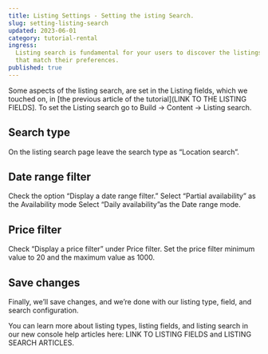```yaml
---
title: Listing Settings - Setting the isting Search.
slug: setting-listing-search
updated: 2023-06-01
category: tutorial-rental
ingress:
  Listing search is fundamental for your users to discover the listings
  that match their preferences.
published: true
---
```


Some aspects of the listing search, are set in the Listing fields, which
we touched on, in [the previous article of the tutorial](LINK TO THE
LISTING FIELDS]. To set the Listing search go to Build → Content →
Listing search.

## Search type

On the listing search page leave the search type as “Location search”.

## Date range filter

Check the option “Display a date range filter.” Select “Partial
availability” as the Availability mode Select “Daily availability”as the
Date range mode.

## Price filter

Check “Display a price filter” under Price filter. Set the price filter
minimum value to 20 and the maximum value as 1000.

## Save changes

Finally, we’ll save changes, and we’re done with our listing type,
field, and search configuration.

You can learn more about listing types, listing fields, and listing
search in our new console help articles here: LINK TO LISTING FIELDS and
LISTING SEARCH ARTICLES.
